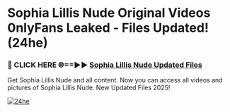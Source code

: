 # Sophia Lillis Nude Original Videos 0nlyFans Leaked - Files Updated! (24he)

<h3>🔴 CLICK HERE 🌐==►► <a href="https://tinyurl.com/5h6xmrr3" rel="nofollow">Sophia Lillis Nude Updated Files</a></h3>

Get Sophia Lillis Nude and all content. Now you can access all videos and pictures of Sophia Lillis Nude. New Updated Files 2025!

[![24he](https://i.imgur.com/KVD873Z.gif)](https://tinyurl.com/5h6xmrr3)
